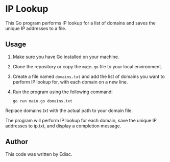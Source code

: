 # IP Lookup

This Go program performs IP lookup for a list of domains and saves the unique IP addresses to a file.

## Usage

1. Make sure you have Go installed on your machine.

2. Clone the repository or copy the `main.go` file to your local environment.

3. Create a file named `domains.txt` and add the list of domains you want to perform IP lookup for, with each domain on a new line.

4. Run the program using the following command:

   ```shell
   go run main.go domains.txt
Replace domains.txt with the actual path to your domain file.

The program will perform IP lookup for each domain, save the unique IP addresses to ip.txt, and display a completion message.   
## Author 
This code was written by Edisc.